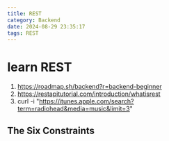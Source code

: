 ```yaml
---
title: REST
category: Backend
date: 2024-08-29 23:35:17
tags: REST
---
```


# learn REST

1. https://roadmap.sh/backend?r=backend-beginner
2. https://restapitutorial.com/introduction/whatisrest
3. curl -i "https://itunes.apple.com/search?term=radiohead&media=music&limit=3"

## The Six Constraints

